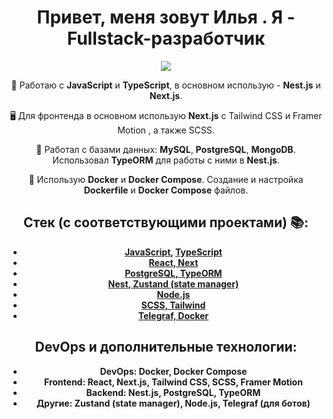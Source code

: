 <h1 align="center">Привет, меня зовут Илья . Я - Fullstack-разработчик</h1>

<p align="center">
  <img src="https://streak-stats.demolab.com?user=kolen44&theme=dark" />
</p>

<p align="center">
  🚀 Работаю с <strong>JavaScript</strong> и <strong>TypeScript</strong>, в основном использую - <strong>Nest.js</strong> и <strong>Next.js</strong>.
</p>

<p align="center">
  🖥️ Для фронтенда в основном использую <strong>Next.js</strong> с Tailwind CSS и Framer Motion , а также SCSS.
</p>

<p align="center">
  💾 Работал с базами данных: <strong>MySQL</strong>, <strong>PostgreSQL</strong>, <strong>MongoDB</strong>. Использовал <strong>TypeORM</strong> для работы с ними в <strong>Nest.js</strong>.
</p>

<p align="center">
  🐳 Использую <strong>Docker</strong> и <strong>Docker Compose</strong>. Создание и настройка <strong>Dockerfile</strong> и <strong>Docker Compose</strong> файлов.
</p>

## <div align="center">Стек (с соответствующими проектами) 📚:</div>

- **<div align="center"><a href='https://github.com/kolen44/Medianka'>JavaScript</a>, <a href='https://github.com/kolen44/heldent'>TypeScript</a></div>** 
- **<div align="center"><a href='https://github.com/kolen44/Medianka'>React, Next</a></div>**
- **<div align="center"><a href='https://github.com/kolen44/heldent'>PostgreSQL, TypeORM</a></div>**
- **<div align="center"><a href='https://github.com/kolen44/heldent'>Nest, Zustand (state manager)</a></div>**
- **<div align="center"><a href='https://github.com/kolen44/JosephAIBotTg'>Node.js</a></div>**
- **<div align="center"><a href='https://github.com/kolen44/Medianka'>SCSS, Tailwind</a></div>**
- **<div align="center"><a href='https://github.com/kolen44/JosephAIBotTg'>Telegraf, Docker</a></div>**

## <div align="center">DevOps и дополнительные технологии:</div>

- **<div align="center">DevOps: Docker, Docker Compose</div>**
- **<div align="center">Frontend: React, Next.js, Tailwind CSS, SCSS, Framer Motion</div>**
- **<div align="center">Backend: Nest.js, PostgreSQL, TypeORM</div>**
- **<div align="center">Другие: Zustand (state manager), Node.js, Telegraf (для ботов)</div>**
